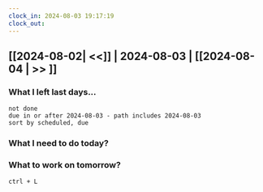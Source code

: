 ```yaml
---
clock_in: 2024-08-03 19:17:19
clock_out: 
---
```

## [[2024-08-02| <<]] | 2024-08-03 | [[2024-08-04 | >> ]]


### What I left last days...
```tasks
not done 
due in or after 2024-08-03 - path includes 2024-08-03 
sort by scheduled, due
```

### What I need to do today?



### What to work on tomorrow?
`ctrl + L`
